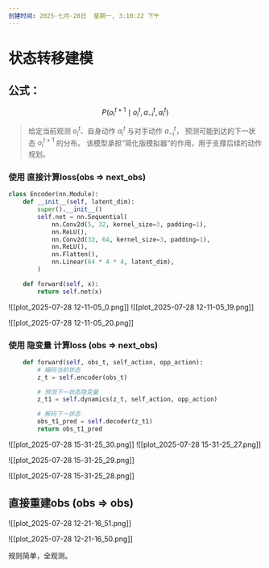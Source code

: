 ```yaml
---
创建时间: 2025-七月-28日  星期一, 3:10:22 下午
---
```




# 状态转移建模

## 公式：

$$
P(o_i^{t+1} \mid o_i^t, a_{-i}^t, a_i^t)
$$

> 给定当前观测 $o_i^t$、自身动作 $a_i^t$ 与对手动作 $a_{-i}^t$，
> 预测可能到达的下一状态 $o_i^{t+1}$ 的分布。
> 该模型承担“简化版模拟器”的作用，用于支撑后续的动作规划。



### 使用 直接计算loss(obs $\Longrightarrow$ next_obs)
```python
class Encoder(nn.Module):
    def __init__(self, latent_dim):
        super().__init__()
        self.net = nn.Sequential(
            nn.Conv2d(5, 32, kernel_size=3, padding=1),
            nn.ReLU(),
            nn.Conv2d(32, 64, kernel_size=3, padding=1),
            nn.ReLU(),
            nn.Flatten(),
            nn.Linear(64 * 4 * 4, latent_dim),
        )

    def forward(self, x):
        return self.net(x)
```
![[plot_2025-07-28 12-11-05_0.png]]
![[plot_2025-07-28 12-11-05_19.png]]

![[plot_2025-07-28 12-11-05_20.png]]

### 使用 隐变量 计算loss (obs $\Longrightarrow$ next_obs)
```python
    def forward(self, obs_t, self_action, opp_action):
        # 编码当前状态
        z_t = self.encoder(obs_t)

        # 预测下一状态隐变量
        z_t1 = self.dynamics(z_t, self_action, opp_action)

        # 解码下一状态
        obs_t1_pred = self.decoder(z_t1)
        return obs_t1_pred
```

![[plot_2025-07-28 15-31-25_30.png]]
![[plot_2025-07-28 15-31-25_27.png]]

![[plot_2025-07-28 15-31-25_29.png]]


![[plot_2025-07-28 15-31-25_28.png]]


## 直接重建obs (obs $\Longrightarrow$ obs)
![[plot_2025-07-28 12-21-16_51.png]]

![[plot_2025-07-28 12-21-16_50.png]]

规则简单，全观测。